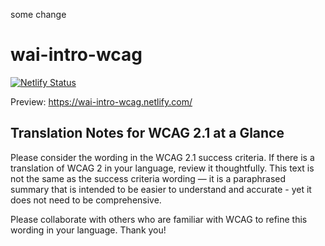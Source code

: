 some change

# wai-intro-wcag

[![Netlify Status](https://api.netlify.com/api/v1/badges/08faf26f-af6b-433f-a4dc-2745abc2402e/deploy-status)](https://app.netlify.com/sites/wai-intro-wcag/deploys)

Preview: https://wai-intro-wcag.netlify.com/

## Translation Notes for WCAG 2.1 at a Glance

Please consider the wording in the WCAG 2.1 success criteria. If there is a translation of WCAG 2 in your language, review it thoughtfully. This text is not the same as the success criteria wording &mdash; it is a paraphrased summary that is intended to be easier to understand and accurate - yet it does not need to be comprehensive.

Please collaborate with others who are familiar with WCAG to refine this wording in your language. Thank you!
